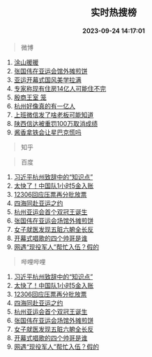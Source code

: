 <div align="center"><h2>实时热搜榜</h2><h4>2023-09-24 14:17:01</h4></div>

> 微博  

1. [涂山暖暖](https://s.weibo.com/weibo?q=%23%E6%B6%82%E5%B1%B1%E6%9A%96%E6%9A%96%23&t=31&band_rank=1&Refer=top)<br />
2. [张国伟在亚运会馆外摊煎饼](https://s.weibo.com/weibo?q=%23%E5%BC%A0%E5%9B%BD%E4%BC%9F%E5%9C%A8%E4%BA%9A%E8%BF%90%E4%BC%9A%E9%A6%86%E5%A4%96%E6%91%8A%E7%85%8E%E9%A5%BC%23&t=31&band_rank=2&Refer=top)<br />
3. [亚运开幕式国风美学拉满](https://s.weibo.com/weibo?q=%23%E4%BA%9A%E8%BF%90%E5%BC%80%E5%B9%95%E5%BC%8F%E5%9B%BD%E9%A3%8E%E7%BE%8E%E5%AD%A6%E6%8B%89%E6%BB%A1%23&t=31&band_rank=3&Refer=top)<br />
4. [专家称现有住房14亿人可能住不完](https://s.weibo.com/weibo?q=%23%E4%B8%93%E5%AE%B6%E7%A7%B0%E7%8E%B0%E6%9C%89%E4%BD%8F%E6%88%BF14%E4%BA%BF%E4%BA%BA%E5%8F%AF%E8%83%BD%E4%BD%8F%E4%B8%8D%E5%AE%8C%23&t=31&band_rank=4&Refer=top)<br />
5. [殷商王室 笼](https://s.weibo.com/weibo?q=%E6%AE%B7%E5%95%86%E7%8E%8B%E5%AE%A4%20%E7%AC%BC&t=31&band_rank=5&Refer=top)<br />
6. [杭州好像真的有一亿人](https://s.weibo.com/weibo?q=%23%E6%9D%AD%E5%B7%9E%E5%A5%BD%E5%83%8F%E7%9C%9F%E7%9A%84%E6%9C%89%E4%B8%80%E4%BA%BF%E4%BA%BA%23&t=31&band_rank=6&Refer=top)<br />
7. [上班微信发了啥老板可能知道](https://s.weibo.com/weibo?q=%E4%B8%8A%E7%8F%AD%E5%BE%AE%E4%BF%A1%E5%8F%91%E4%BA%86%E5%95%A5%E8%80%81%E6%9D%BF%E5%8F%AF%E8%83%BD%E7%9F%A5%E9%81%93&t=31&band_rank=7&Refer=top)<br />
8. [陕西信达被重罚100万取消成绩](https://s.weibo.com/weibo?q=%23%E9%99%95%E8%A5%BF%E4%BF%A1%E8%BE%BE%E8%A2%AB%E9%87%8D%E7%BD%9A100%E4%B8%87%E5%8F%96%E6%B6%88%E6%88%90%E7%BB%A9%23&t=31&band_rank=8&Refer=top)<br />
9. [酱香拿铁会让星巴克慌吗](https://s.weibo.com/weibo?q=%23%E9%85%B1%E9%A6%99%E6%8B%BF%E9%93%81%E4%BC%9A%E8%AE%A9%E6%98%9F%E5%B7%B4%E5%85%8B%E6%85%8C%E5%90%97%23&t=31&band_rank=9&Refer=top)<br />

> 知乎  


> 百度  

1. [习近平杭州致辞中的“知识点”](https://www.baidu.com/s?wd=%E4%B9%A0%E8%BF%91%E5%B9%B3%E6%9D%AD%E5%B7%9E%E8%87%B4%E8%BE%9E%E4%B8%AD%E7%9A%84%E2%80%9C%E7%9F%A5%E8%AF%86%E7%82%B9%E2%80%9D&sa=fyb_news&rsv_dl=fyb_news)<br />
2. [太快了！中国队1小时5金入账](https://www.baidu.com/s?wd=%E5%A4%AA%E5%BF%AB%E4%BA%86%EF%BC%81%E4%B8%AD%E5%9B%BD%E9%98%9F1%E5%B0%8F%E6%97%B65%E9%87%91%E5%85%A5%E8%B4%A6&sa=fyb_news&rsv_dl=fyb_news)<br />
3. [12306回应压票再分批放票](https://www.baidu.com/s?wd=12306%E5%9B%9E%E5%BA%94%E5%8E%8B%E7%A5%A8%E5%86%8D%E5%88%86%E6%89%B9%E6%94%BE%E7%A5%A8&sa=fyb_news&rsv_dl=fyb_news)<br />
4. [四海同赴亚运之约](https://www.baidu.com/s?wd=%E5%9B%9B%E6%B5%B7%E5%90%8C%E8%B5%B4%E4%BA%9A%E8%BF%90%E4%B9%8B%E7%BA%A6&sa=fyb_news&rsv_dl=fyb_news)<br />
5. [杭州亚运会首个双冠王诞生](https://www.baidu.com/s?wd=%E6%9D%AD%E5%B7%9E%E4%BA%9A%E8%BF%90%E4%BC%9A%E9%A6%96%E4%B8%AA%E5%8F%8C%E5%86%A0%E7%8E%8B%E8%AF%9E%E7%94%9F&sa=fyb_news&rsv_dl=fyb_news)<br />
6. [张国伟在亚运会场馆外摊煎饼](https://www.baidu.com/s?wd=%E5%BC%A0%E5%9B%BD%E4%BC%9F%E5%9C%A8%E4%BA%9A%E8%BF%90%E4%BC%9A%E5%9C%BA%E9%A6%86%E5%A4%96%E6%91%8A%E7%85%8E%E9%A5%BC&sa=fyb_news&rsv_dl=fyb_news)<br />
7. [女子就医发现五脏六腑全长反](https://www.baidu.com/s?wd=%E5%A5%B3%E5%AD%90%E5%B0%B1%E5%8C%BB%E5%8F%91%E7%8E%B0%E4%BA%94%E8%84%8F%E5%85%AD%E8%85%91%E5%85%A8%E9%95%BF%E5%8F%8D&sa=fyb_news&rsv_dl=fyb_news)<br />
8. [开幕式唱歌的四个帅哥是谁](https://www.baidu.com/s?wd=%E5%BC%80%E5%B9%95%E5%BC%8F%E5%94%B1%E6%AD%8C%E7%9A%84%E5%9B%9B%E4%B8%AA%E5%B8%85%E5%93%A5%E6%98%AF%E8%B0%81&sa=fyb_news&rsv_dl=fyb_news)<br />
9. [网遇“现役军人”帮忙入伍？假的](https://www.baidu.com/s?wd=%E7%BD%91%E9%81%87%E2%80%9C%E7%8E%B0%E5%BD%B9%E5%86%9B%E4%BA%BA%E2%80%9D%E5%B8%AE%E5%BF%99%E5%85%A5%E4%BC%8D%EF%BC%9F%E5%81%87%E7%9A%84&sa=fyb_news&rsv_dl=fyb_news)<br />

> 哔哩哔哩  

1. [习近平杭州致辞中的“知识点”](https://www.baidu.com/s?wd=%E4%B9%A0%E8%BF%91%E5%B9%B3%E6%9D%AD%E5%B7%9E%E8%87%B4%E8%BE%9E%E4%B8%AD%E7%9A%84%E2%80%9C%E7%9F%A5%E8%AF%86%E7%82%B9%E2%80%9D&sa=fyb_news&rsv_dl=fyb_news)<br />
2. [太快了！中国队1小时5金入账](https://www.baidu.com/s?wd=%E5%A4%AA%E5%BF%AB%E4%BA%86%EF%BC%81%E4%B8%AD%E5%9B%BD%E9%98%9F1%E5%B0%8F%E6%97%B65%E9%87%91%E5%85%A5%E8%B4%A6&sa=fyb_news&rsv_dl=fyb_news)<br />
3. [12306回应压票再分批放票](https://www.baidu.com/s?wd=12306%E5%9B%9E%E5%BA%94%E5%8E%8B%E7%A5%A8%E5%86%8D%E5%88%86%E6%89%B9%E6%94%BE%E7%A5%A8&sa=fyb_news&rsv_dl=fyb_news)<br />
4. [四海同赴亚运之约](https://www.baidu.com/s?wd=%E5%9B%9B%E6%B5%B7%E5%90%8C%E8%B5%B4%E4%BA%9A%E8%BF%90%E4%B9%8B%E7%BA%A6&sa=fyb_news&rsv_dl=fyb_news)<br />
5. [杭州亚运会首个双冠王诞生](https://www.baidu.com/s?wd=%E6%9D%AD%E5%B7%9E%E4%BA%9A%E8%BF%90%E4%BC%9A%E9%A6%96%E4%B8%AA%E5%8F%8C%E5%86%A0%E7%8E%8B%E8%AF%9E%E7%94%9F&sa=fyb_news&rsv_dl=fyb_news)<br />
6. [张国伟在亚运会场馆外摊煎饼](https://www.baidu.com/s?wd=%E5%BC%A0%E5%9B%BD%E4%BC%9F%E5%9C%A8%E4%BA%9A%E8%BF%90%E4%BC%9A%E5%9C%BA%E9%A6%86%E5%A4%96%E6%91%8A%E7%85%8E%E9%A5%BC&sa=fyb_news&rsv_dl=fyb_news)<br />
7. [女子就医发现五脏六腑全长反](https://www.baidu.com/s?wd=%E5%A5%B3%E5%AD%90%E5%B0%B1%E5%8C%BB%E5%8F%91%E7%8E%B0%E4%BA%94%E8%84%8F%E5%85%AD%E8%85%91%E5%85%A8%E9%95%BF%E5%8F%8D&sa=fyb_news&rsv_dl=fyb_news)<br />
8. [开幕式唱歌的四个帅哥是谁](https://www.baidu.com/s?wd=%E5%BC%80%E5%B9%95%E5%BC%8F%E5%94%B1%E6%AD%8C%E7%9A%84%E5%9B%9B%E4%B8%AA%E5%B8%85%E5%93%A5%E6%98%AF%E8%B0%81&sa=fyb_news&rsv_dl=fyb_news)<br />
9. [网遇“现役军人”帮忙入伍？假的](https://www.baidu.com/s?wd=%E7%BD%91%E9%81%87%E2%80%9C%E7%8E%B0%E5%BD%B9%E5%86%9B%E4%BA%BA%E2%80%9D%E5%B8%AE%E5%BF%99%E5%85%A5%E4%BC%8D%EF%BC%9F%E5%81%87%E7%9A%84&sa=fyb_news&rsv_dl=fyb_news)<br />
